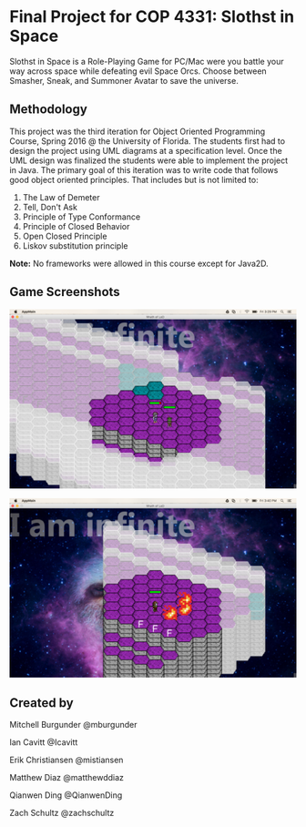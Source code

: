 # Final Project for COP 4331: Slothst in Space
Slothst in Space is a Role-Playing Game for PC/Mac were you battle your way across space while defeating evil Space Orcs. 
Choose between Smasher, Sneak, and Summoner Avatar to save the universe.

## Methodology
This project was the third iteration for Object Oriented Programming Course, Spring 2016 @ the University of Florida.
The students first had to design the project using UML diagrams at a specification level. Once the UML design was 
finalized the students were able to implement the project in Java. The primary goal of this iteration was to write code that follows good object oriented principles. That includes but is not limited to: 

1. The Law of Demeter
2. Tell, Don't Ask 
3. Principle of Type Conformance
4. Principle of Closed Behavior
5. Open Closed Principle
6. Liskov substitution principle

**Note:** No frameworks were allowed in this course except for Java2D.

## Game Screenshots
![](https://github.com/WrathOfLoD/Iteration3/blob/master/gameScreenShots/smasher_&_orc.png)

![](https://github.com/WrathOfLoD/Iteration3/blob/master/gameScreenShots/summoner_attack.png)

## Created by  

Mitchell Burgunder @mburgunder

Ian Cavitt @Icavitt

Erik Christiansen @mistiansen

Matthew Diaz @matthewddiaz

Qianwen Ding @QianwenDing

Zach Schultz @zachschultz

